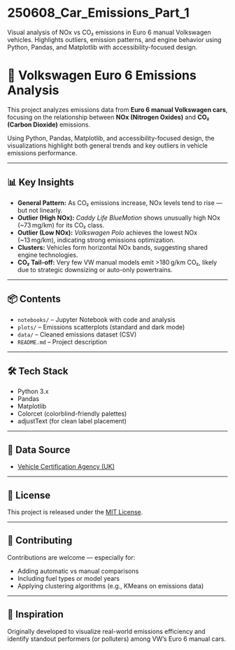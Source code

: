# 250608_Car_Emissions_Part_1
Visual analysis of NOx vs CO₂ emissions in Euro 6 manual Volkswagen vehicles. Highlights outliers, emission patterns, and engine behavior using Python, Pandas, and Matplotlib with accessibility-focused design.

# 🚗 Volkswagen Euro 6 Emissions Analysis

This project analyzes emissions data from **Euro 6 manual Volkswagen cars**, focusing on the relationship between **NOx (Nitrogen Oxides)** and **CO₂ (Carbon Dioxide)** emissions.

Using Python, Pandas, Matplotlib, and accessibility-focused design, the visualizations highlight both general trends and key outliers in vehicle emissions performance.

---

## 📊 Key Insights

- **General Pattern:** As CO₂ emissions increase, NOx levels tend to rise — but not linearly.
- **Outlier (High NOx):** *Caddy Life BlueMotion* shows unusually high NOx (~73 mg/km) for its CO₂ class.
- **Outlier (Low NOx):** *Volkswagen Polo* achieves the lowest NOx (~13 mg/km), indicating strong emissions optimization.
- **Clusters:** Vehicles form horizontal NOx bands, suggesting shared engine technologies.
- **CO₂ Tail-off:** Very few VW manual models emit >180 g/km CO₂, likely due to strategic downsizing or auto-only powertrains.

---

## 📦 Contents

- `notebooks/` – Jupyter Notebook with code and analysis
- `plots/` – Emissions scatterplots (standard and dark mode)
- `data/` – Cleaned emissions dataset (CSV)
- `README.md` – Project description

---

## 🛠️ Tech Stack

- Python 3.x
- Pandas
- Matplotlib
- Colorcet (colorblind-friendly palettes)
- adjustText (for clean label placement)

---

## 📁 Data Source

- [Vehicle Certification Agency (UK)](https://www.vehicle-certification-agency.gov.uk/)

---

## 📄 License

This project is released under the [MIT License](LICENSE).

---

## 🤝 Contributing

Contributions are welcome — especially for:
- Adding automatic vs manual comparisons
- Including fuel types or model years
- Applying clustering algorithms (e.g., KMeans on emissions data)

---

## 🧠 Inspiration

Originally developed to visualize real-world emissions efficiency and identify standout performers (or polluters) among VW’s Euro 6 manual cars.

